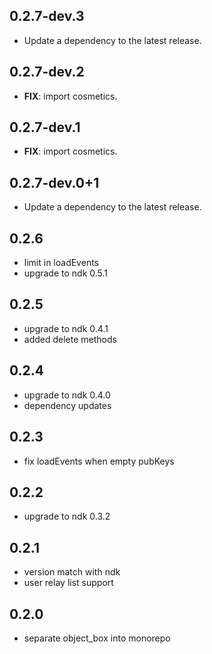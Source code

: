 ## 0.2.7-dev.3

 - Update a dependency to the latest release.

## 0.2.7-dev.2

 - **FIX**: import cosmetics.

## 0.2.7-dev.1

 - **FIX**: import cosmetics.

## 0.2.7-dev.0+1

 - Update a dependency to the latest release.

## 0.2.6

- limit in loadEvents
- upgrade to ndk 0.5.1

## 0.2.5

 - upgrade to ndk 0.4.1
 - added delete methods

## 0.2.4

 - upgrade to ndk 0.4.0
 - dependency updates

## 0.2.3
- fix loadEvents when empty pubKeys

## 0.2.2
- upgrade to ndk 0.3.2

## 0.2.1
 - version match with ndk
 - user relay list support

## 0.2.0
 - separate object_box into monorepo

